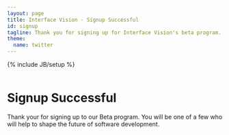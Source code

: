 ```yaml
---
layout: page
title: Interface Vision - Signup Successful
id: signup
tagline: Thank you for signing up for Interface Vision's beta program.
theme:
  name: twitter
---
```


{% include JB/setup %}

<!-- Carousel ================================================== -->
<div id="myCarousel" class="carousel slide">
  <div class="carousel-inner">
    <div class="item active">
      <img src="{{ ASSET_PATH }}/img/carousel/slide-07.jpg" alt="">
      <div class="container">
        <div class="carousel-caption">
          <h1>Signup Successful</h1>
          <p class="lead">Thank your for signing up to our Beta program. You will be one of a few who will help to shape the future of software development.</p>
        </div> <!-- carousel-caption -->
      </div> <!-- container -->
    </div> <!-- item active -->
  </div> <!-- carousel-inner -->
</div>
